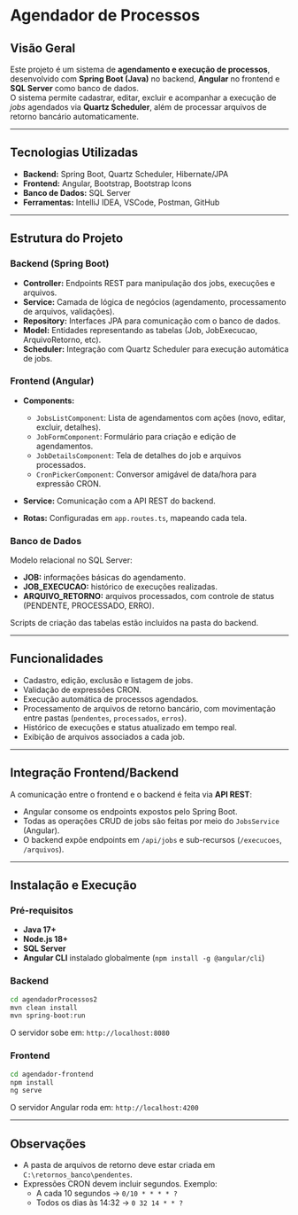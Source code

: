 # Agendador de Processos

## Visão Geral
Este projeto é um sistema de **agendamento e execução de processos**, desenvolvido com **Spring Boot (Java)** no backend, **Angular** no frontend e **SQL Server** como banco de dados.  
O sistema permite cadastrar, editar, excluir e acompanhar a execução de *jobs* agendados via **Quartz Scheduler**, além de processar arquivos de retorno bancário automaticamente.

---

## Tecnologias Utilizadas
- **Backend:** Spring Boot, Quartz Scheduler, Hibernate/JPA  
- **Frontend:** Angular, Bootstrap, Bootstrap Icons  
- **Banco de Dados:** SQL Server  
- **Ferramentas:** IntelliJ IDEA, VSCode, Postman, GitHub

---

## Estrutura do Projeto

### Backend (Spring Boot)
- **Controller:** Endpoints REST para manipulação dos jobs, execuções e arquivos.  
- **Service:** Camada de lógica de negócios (agendamento, processamento de arquivos, validações).  
- **Repository:** Interfaces JPA para comunicação com o banco de dados.  
- **Model:** Entidades representando as tabelas (Job, JobExecucao, ArquivoRetorno, etc).  
- **Scheduler:** Integração com Quartz Scheduler para execução automática de jobs.

### Frontend (Angular)
- **Components:**  
  - `JobsListComponent`: Lista de agendamentos com ações (novo, editar, excluir, detalhes).  
  - `JobFormComponent`: Formulário para criação e edição de agendamentos.  
  - `JobDetailsComponent`: Tela de detalhes do job e arquivos processados.  
  - `CronPickerComponent`: Conversor amigável de data/hora para expressão CRON.  

- **Service:** Comunicação com a API REST do backend.  
- **Rotas:** Configuradas em `app.routes.ts`, mapeando cada tela.  

### Banco de Dados
Modelo relacional no SQL Server:
- **JOB:** informações básicas do agendamento.  
- **JOB_EXECUCAO:** histórico de execuções realizadas.  
- **ARQUIVO_RETORNO:** arquivos processados, com controle de status (PENDENTE, PROCESSADO, ERRO).  

Scripts de criação das tabelas estão incluídos na pasta do backend.

---

## Funcionalidades
- Cadastro, edição, exclusão e listagem de jobs.  
- Validação de expressões CRON.  
- Execução automática de processos agendados.  
- Processamento de arquivos de retorno bancário, com movimentação entre pastas (`pendentes`, `processados`, `erros`).  
- Histórico de execuções e status atualizado em tempo real.  
- Exibição de arquivos associados a cada job.  

---

## Integração Frontend/Backend
A comunicação entre o frontend e o backend é feita via **API REST**:
- Angular consome os endpoints expostos pelo Spring Boot.  
- Todas as operações CRUD de jobs são feitas por meio do `JobsService` (Angular).  
- O backend expõe endpoints em `/api/jobs` e sub-recursos (`/execucoes`, `/arquivos`).  

---

## Instalação e Execução

### Pré-requisitos
- **Java 17+**  
- **Node.js 18+**  
- **SQL Server**  
- **Angular CLI** instalado globalmente (`npm install -g @angular/cli`)

### Backend
```bash
cd agendadorProcessos2
mvn clean install
mvn spring-boot:run
```

O servidor sobe em: `http://localhost:8080`

### Frontend
```bash
cd agendador-frontend
npm install
ng serve
```

O servidor Angular roda em: `http://localhost:4200`

---

## Observações
- A pasta de arquivos de retorno deve estar criada em `C:\retornos_banco\pendentes`.  
- Expressões CRON devem incluir segundos. Exemplo:  
  - A cada 10 segundos → `0/10 * * * * ?`  
  - Todos os dias às 14:32 → `0 32 14 * * ?`

